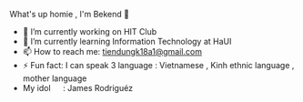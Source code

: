What's up homie , I'm Bekend 👋

- 🔭 I’m currently working on HIT Club
- 🌱 I’m currently learning Information Technology at HaUI
- 📫 How to reach me: tiendungk18a1@gmail.com
- ⚡ Fun fact: I can speak 3 language : Vietnamese , Kinh ethnic language , mother language
- My idol <img width="14" height="14" src="https://img.icons8.com/material-outlined/24/football2.png"/> : James Rodriguéz
